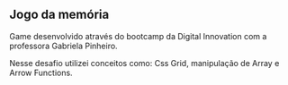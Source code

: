 ## Jogo da memória

Game desenvolvido através do bootcamp da Digital Innovation com a professora Gabriela Pinheiro.

Nesse desafio utilizei conceitos como: Css Grid, manipulação de Array e Arrow Functions.